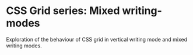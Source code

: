 # CSS Grid series: Mixed writing-modes

Exploration of the behaviour of CSS grid in vertical writing mode and mixed writing modes.
